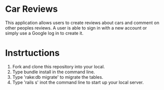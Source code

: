 # Car Reviews

This application allows users to create reviews about cars and comment on other peoples reviews. A user is able to sign in with a new account or simply use a Google log in to create it. 

# Instrtuctions

1. Fork and clone this repository into your local.
2. Type bundle install in the command line.
3. Type 'rake:db migrate' to migrate the tables.
4. Type 'rails s' inot the command line to start up your local server.
